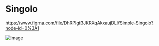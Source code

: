 # Singolo
https://www.figma.com/file/DhRPIgi3JKRXqAkxaujDLl/Simple-Singolo?node-id=0%3A1

![image](https://user-images.githubusercontent.com/95874838/188203056-0b4fdf34-a3c5-4437-b79c-e2486c761425.png)


